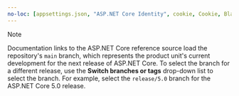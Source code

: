 ```yaml
---
no-loc: [appsettings.json, "ASP.NET Core Identity", cookie, Cookie, Blazor, "Blazor Server", "Blazor WebAssembly", "Identity", "Let's Encrypt", Razor, SignalR]
---
```

> [!NOTE]
> Documentation links to the ASP.NET Core reference source load the repository's `main` branch, which represents the product unit's current development for the next release of ASP.NET Core. To select the branch for a different release, use the **Switch branches or tags** drop-down list to select the branch. For example, select the `release/5.0` branch for the ASP.NET Core 5.0 release.
